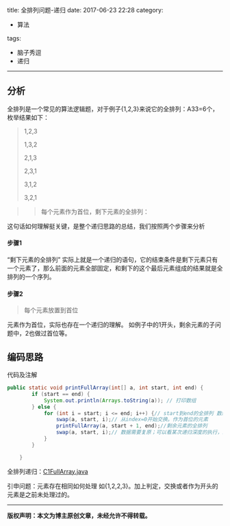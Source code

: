 title: 全排列问题-递归
date: 2017-06-23	22:28
category:

- 算法

tags:

- 脑子秀逗
- 递归

---

## 分析

全排列是一个常见的算法逻辑题，对于例子{1,2,3}来说它的全排列：A33=6个，枚举结果如下：

> 1,2,3
>
> 1,3,2
>
> 2,1,3
>
> 2,3,1
>
> 3,1,2
>
> 3,2,1

> > 每个元素作为首位，剩下元素的全排列：

这句话如何理解挺关键，是整个递归思路的总结，我们按照两个步骤来分析

<!-- more -->

#### 步骤1

“剩下元素的全排列” 实际上就是一个递归的语句，它的结束条件是剩下元素只有一个元素了，那么前面的元素全部固定，和剩下的这个最后元素组成的结果就是全排列的一个序列。

#### 步骤2

>每个元素放置到首位

元素作为首位，实际也存在一个递归的理解。 如例子中的1开头，剩余元素的子问题中，2也做过首位等。

## 编码思路

代码及注解

```java
public static void printFullArray(int[] a, int start, int end) {
        if (start == end) {
            System.out.println(Arrays.toString(a)); // 打印数组
        } else {
            for (int i = start; i <= end; i++) {// start到end的全排列 数组索引位置
                swap(a, start, i);// 从index=0开始交换。作为首位的元素
                printFullArray(a, start + 1, end);//剩余元素的全排列
                swap(a, start, i);// 数据需要复原；可以看某次递归深度的执行，即之后的每个元素交换到前面， 所以每次都是初始的复原位置开始
            }
        }

    }
```

全排列递归：[C1FullArray.java](https://github.com/yangl326-Dylan/apus/blob/master/src/main/java/com/dylan326/justcode/C1FullArray.java)

引申问题：元素存在相同如何处理 如{1,2,2,3}。加上判定，交换或者作为开头的元素是之前未处理过的。

---

**版权声明：本文为博主原创文章，未经允许不得转载。**
